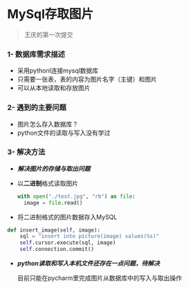 # MySql存取图片

> 王庆的第一次提交

### 1- 数据库需求描述

* 采用pythonl连接mysql数据库
* 只需要一张表，表的内容为图片名字（主键）和图片
* 可以从本地读取和存放图片

### 2- 遇到的主要问题

* 图片怎么存入数据库？
* python文件的读取与写入没有学过

### 3- 解决方法

* ***解决图片的存储与取出问题***

* 以**二进制**格式读取图片

  ```python
  with open("./test.jpg", "rb") as file:
  	image = file.read()	
  ```

*  将二进制格式的图片数据存入MySQL

  ```python
  def insert_image(self, image):
      sql = "insert into picture(image) values(%s)"
      self.cursor.execute(sql, image)
      self.connection.commit()
  ```

* ***python读取和写入本机文件还存在一点问题，待解决***

  目前只能在pycharm里完成图片从数据库中的写入与取出操作


